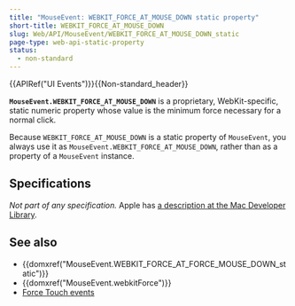 ```yaml
---
title: "MouseEvent: WEBKIT_FORCE_AT_MOUSE_DOWN static property"
short-title: WEBKIT_FORCE_AT_MOUSE_DOWN
slug: Web/API/MouseEvent/WEBKIT_FORCE_AT_MOUSE_DOWN_static
page-type: web-api-static-property
status:
  - non-standard
---
```


{{APIRef("UI Events")}}{{Non-standard_header}}

**`MouseEvent.WEBKIT_FORCE_AT_MOUSE_DOWN`** is a proprietary, WebKit-specific, static numeric property whose value is the minimum force necessary for a normal click.

Because `WEBKIT_FORCE_AT_MOUSE_DOWN` is a static property of `MouseEvent`, you always use it as `MouseEvent.WEBKIT_FORCE_AT_MOUSE_DOWN`, rather than as a property of a `MouseEvent` instance.

## Specifications

_Not part of any specification._ Apple has [a description at the Mac Developer Library](https://developer.apple.com/library/archive/documentation/AppleApplications/Conceptual/SafariJSProgTopics/RespondingtoForceTouchEventsfromJavaScript.html).

## See also

- {{domxref("MouseEvent.WEBKIT_FORCE_AT_FORCE_MOUSE_DOWN_static")}}
- {{domxref("MouseEvent.webkitForce")}}
- [Force Touch events](/en-US/docs/Web/API/Force_Touch_events)
